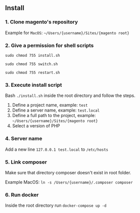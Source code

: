 ## Install

### 1. Clone magento's repository

Example for ``MacOS``: ``~/Users/{username}/Sites/{magento root}``

### 2. Give a permission for shell scripts

``sudo chmod 755 install.sh``

``sudo chmod 755 switch.sh``

``sudo chmod 755 restart.sh``

### 3. Execute install script

Bash ``./install.sh`` inside the root directory and follow the steps.

1. Define a project name, example: ``test``
2. Define a server name, example: ``test.local``
3. Define a full path to the project, example: ``~/Users/{username}/Sites/{magento root}``
4. Select a version of PHP

### 4. Server name
Add a new line ``127.0.0.1 test.local`` to ``/etc/hosts``

### 5. Link composer

Make sure that directory composer doesn't exist in root folder. 

Example MacOS:
``ln -s /Users/{username}/.composer composer``

### 6. Run docker
Inside the root directory run ``docker-compose up -d``
